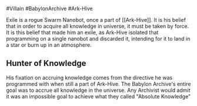 #Villain #BabylonArchive #Ark-Hive

Exile is a rogue Swarm Nanobot, once a part of [[Ark-Hive]]. It is his belief that in order to acquire all knowledge in universe, it must be taken by force. It is this belief that made him an exile, as Ark-Hive isolated that programming on a single nanobot and discarded it, intending for it to land in a star or burn up in an atmosphere.

## Hunter of Knowledge
His fixation on accruing knowledge comes from the directive he was programmed with when still a part of Ark-Hive. The Babylon Archive's entire goal was to accrue all knowledge in the universe. Any Archivist would admit it was an impossible goal to achieve what they called "Absolute Knowledge"